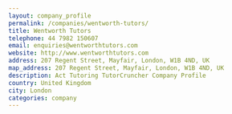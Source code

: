 ```yaml
---
layout: company_profile
permalink: /companies/wentworth-tutors/
title: Wentworth Tutors
telephone: 44 7982 150607
email: enquiries@wentworthtutors.com
website: http://www.wentworthtutors.com
address: 207 Regent Street, Mayfair, London, W1B 4ND, UK
map_address: 207 Regent Street, Mayfair, London, W1B 4ND, UK
description: Act Tutoring TutorCruncher Company Profile
country: United Kingdom
city: London
categories: company
---
```


